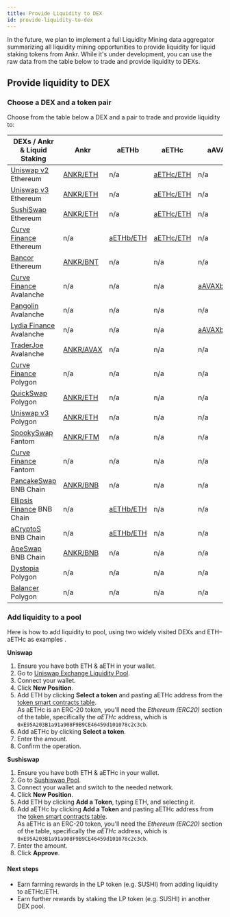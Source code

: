 ```yaml
---
title: Provide Liquidity to DEX
id: provide-liquidity-to-dex
---
```


In the future, we plan to implement a full Liquidity Mining data aggregator summarizing all liquidity mining opportunities to provide liquidity for liquid staking tokens from Ankr.
While it's under development, you can use the raw data from the table below to trade and provide liquidity to DEXs.


## Provide liquidity to DEX

### Choose a DEX and a token pair


Choose from the table below a DEX and a pair to trade and provide liquidity to:

| DEXs / Ankr & Liquid Staking                                 | Ankr                                                                                                                                                             | aETHb                                                                                         | aETHc                                                                                        | aAVAXb                                                                                             | aAVAXc                                                                                            | aMATICb                                                                                                      | aMATICc                                                                                                                                                         | aFTMb                                                                                                                                            | aBNBb                                                                                                          | aBNBc                                                                                                         |
|--------------------------------------------------------------|------------------------------------------------------------------------------------------------------------------------------------------------------------------|-----------------------------------------------------------------------------------------------|----------------------------------------------------------------------------------------------|----------------------------------------------------------------------------------------------------|---------------------------------------------------------------------------------------------------|--------------------------------------------------------------------------------------------------------------|-----------------------------------------------------------------------------------------------------------------------------------------------------------------|--------------------------------------------------------------------------------------------------------------------------------------------------|----------------------------------------------------------------------------------------------------------------|---------------------------------------------------------------------------------------------------------------| 
| [Uniswap v2](https://app.uniswap.org/#/swap?use=V2) Ethereum | [ANKR/ETH](https://v2.info.uniswap.org/pair/0x5201883feeb05822ce25c9af8ab41fc78ca73fa9)                                                                          | n/a                                                                                           | [aETHc/ETH](https://v2.info.uniswap.org/pair/0x6147805e1011417b93e5d693424a62a70d09d0e5)     | n/a                                                                                                | n/a                                                                                               | n/a                                                                                                          | n/a                                                                                                                                                             | n/a                                                                                                                                              | n/a                                                                                                            | n/a                                                                                                           |
| [Uniswap v3](https://uniswap.org/) Ethereum                  | [ANKR/ETH](https://info.uniswap.org/#/pools/0x13dc0a39dc00f394e030b97b0b569dedbe634c0d)                                                                          | n/a                                                                                           | [aETHc/ETH](https://info.uniswap.org/#/tokens/0xe95a203b1a91a908f9b9ce46459d101078c2c3cb)    | n/a                                                                                                | n/a                                                                                               | n/a                                                                                                          | [aMATICc/MATIC](https://info.uniswap.org/#/pools/0xc253a4663c292c1b2dbccd0caf555a380b54fd87)                                                                    | n/a                                                                                                                                              | n/a                                                                                                            | n/a                                                                                                           |
| [SushiSwap](https://sushi.com/) Ethereum                     | [ANKR/ETH](https://analytics.sushi.com/pairs/0x1241f4a348162d99379a23e73926cf0bfcbf131e)                                                                         | n/a                                                                                           | [aETHc/ETH](https://analytics.sushi.com/pairs/0xfa5bc40c3bd5afa8bc2fe6b84562fee16fb2df5f)    | n/a                                                                                                | n/a                                                                                               | n/a                                                                                                          | [aMATICc/MATIC](https://app.sushi.com/analytics/pools/0xE0c06BF8fE8cBC08721868DAd6446609Ce338FfE?chainId=1&id=0xE0c06BF8fE8cBC08721868DAd6446609Ce338FfE)       | n/a                                                                                                                                              | n/a                                                                                                            | n/a                                                                                                           |
| [Curve Finance](https://curve.fi/) Ethereum                  | n/a                                                                                                                                                              | [aETHb/ETH](https://curve.fi/factory/56/)                                                     | [aETHc/ETH](https://curve.fi/ankreth/)                                                       | n/a                                                                                                | n/a                                                                                               | [aMATICb/MATIC](https://curve.fi/factory/58)                                                                 | n/a                                                                                                                                                             | n/a                                                                                                                                              | n/a                                                                                                            | n/a                                                                                                           |
| [Bancor](https://bancor.network/) Ethereum                   | [ANKR/BNT](https://www.ankr.com/docs/staking/defi/provide-liquidity-to-dex)                                                                                      | n/a                                                                                           | n/a                                                                                          | n/a                                                                                                | n/a                                                                                               | n/a                                                                                                          | n/a                                                                                                                                                             | n/a                                                                                                                                              | n/a                                                                                                            | n/a                                                                                                           |
| [Curve Finance](https://avax.curve.fi/) Avalanche            | n/a                                                                                                                                                              | n/a                                                                                           | n/a                                                                                          | [aAVAXb/AVAX](https://avax.curve.fi/factory/44/)                                                   | n/a                                                                                               | n/a                                                                                                          | n/a                                                                                                                                                             | n/a                                                                                                                                              | n/a                                                                                                            | n/a                                                                                                           |
| [Pangolin](https://pangolin.exchange/) Avalanche             | n/a                                                                                                                                                              | n/a                                                                                           | n/a                                                                                          | n/a                                                                                                | [aAVAXc/AVAX](https://info.pangolin.exchange/#/pair/0x5f89d2c80Ec0b51E05529b4b5229732f32f549a7)   | n/a                                                                                                          | n/a                                                                                                                                                             | n/a                                                                                                                                              | n/a                                                                                                            | n/a                                                                                                           |
| [Lydia Finance](https://www.lydia.finance/) Avalanche        | n/a                                                                                                                                                              | n/a                                                                                           | n/a                                                                                          | [aAVAXb/AVAX](https://info.lydia.finance/#/pair/0xba4486e7a6f74be11fb7159d205f876168c906aa)        | n/a                                                                                               | n/a                                                                                                          | n/a                                                                                                                                                             | n/a                                                                                                                                              | n/a                                                                                                            | n/a                                                                                                           |
| [TraderJoe](https://traderjoexyz.com/) Avalanche             | [ANKR/AVAX](https://analytics.traderjoexyz.com/pairs/0x754a67d24fa2cc9caa9596566dd72f44c32a7afc)                                                                 | n/a                                                                                           | n/a                                                                                          | n/a                                                                                                | [aAVAXc/AVAX](https://analytics.traderjoexyz.com/pairs/0x2909273f8EC8FA6Fb976a2D76f4357E607b8aC66)| n/a                                                                                                          | n/a                                                                                                                                                             | n/a                                                                                                                                              | n/a                                                                                                            | n/a                                                                                                           |
| [Curve Finance](https://polygon.curve.fi/) Polygon           | n/a                                                                                                                                                              | n/a                                                                                           | n/a                                                                                          | n/a                                                                                                | n/a                                                                                               | [aMATICb/wMATIC](https://polygon.curve.fi/factory/188)                                                       | n/a                                                                                                                                                             | n/a                                                                                                                                              | n/a                                                                                                            | n/a                                                                                                           |
| [QuickSwap](https://quickswap.exchange/) Polygon             | [ANKR/ETH](https://info.quickswap.exchange/#/pair/0x54db9acc40fd2ce8048fc36330502eedcecb71ba)                                                                    | n/a                                                                                           | n/a                                                                                          | n/a                                                                                                | n/a                                                                                               | n/a                                                                                                          | [aMATICc/MATIC](https://info.quickswap.exchange/#/pair/0xE7D85cF800119BD280A2e555D3DE7F954452a831)                                                              | n/a                                                                                                                                              | n/a                                                                                                            | n/a                                                                                                           |
| [Uniswap v3](https://app.uniswap.org/) Polygon               | [ANKR/ETH](https://info.uniswap.org/#/polygon/pools/0x9f883730174e6feb52365a4bada1854346216140)                                                                  | n/a                                                                                           | n/a                                                                                          | n/a                                                                                                | n/a                                                                                               | n/a                                                                                                          | [aMATICc/MATIC](https://info.uniswap.org/#/polygon/pools/0xcc8d95cde2840fceda80b46ba873b5d1d6b122dc)                                                            | n/a                                                                                                                                              | n/a                                                                                                            | n/a                                                                                                           |
| [SpookySwap](https://spookyswap.finance/) Fantom             | [ANKR/FTM](https://info.spooky.fi/pair/0x313439265b03edb74265a2924a8abbdbef8726f4)                                                                               | n/a                                                                                           | n/a                                                                                          | n/a                                                                                                | n/a                                                                                               | n/a                                                                                                          | n/a                                                                                                                                                             | n/a                                                                                                                                              | n/a                                                                                                            | n/a                                                                                                           |
| [Curve Finance](https://ftm.curve.fi/) Fantom                | n/a                                                                                                                                                              | n/a                                                                                           | n/a                                                                                          | n/a                                                                                                | n/a                                                                                               | n/a                                                                                                          | n/a                                                                                                                                                             | [aFTMb/FTM](https://ftm.curve.fi/factory/76)                                                                                                     | n/a                                                                                                            | n/a                                                                                                           |
| [PancakeSwap](https://pancakeswap.finance/) BNB Chain        | [ANKR/BNB](https://pancakeswap.info/pool/0x3147f98b8f9c53acdf8f16332ead12b592a1a4ae)                                                                             | n/a                                                                                           | n/a                                                                                          | n/a                                                                                                | n/a                                                                                               | n/a                                                                                                          | [aMATICc/MATIC](https://pancakeswap.finance/info/pool/0x0D089176261375d8B535e579301608C024eBF134)                                                               | n/a                                                                                                                                              | n/a                                                                                                            | [aBNBc/BNB](https://pancakeswap.finance/info/pool/0x272c2cf847a49215a3a1d4bff8760e503a06f880)                 |
| [Ellipsis Finance](https://ellipsis.finance/) BNB Chain      | n/a                                                                                                                                                              | [aETHb/ETH](https://ellipsis.finance/pool/15)                                                 | n/a                                                                                          | n/a                                                                                                | n/a                                                                                               | [aMATICb/MATIC](https://ellipsis.finance/pool/16)                                                            | n/a                                                                                                                                                             | n/a                                                                                                                                              | [aBNBb/BNB](https://ellipsis.finance/pool/6)                                                                   | n/a                                                                                                           |
| [aCryptoS](https://app2.acryptos.com/) BNB Chain             | n/a                                                                                                                                                              | [aETHb/ETH](https://app.acryptos.com/stableswap/deposit/aethb/)                               | n/a                                                                                          | n/a                                                                                                | n/a                                                                                               | [aMATICb/MATIC](https://app.acryptos.com/stableswap/deposit/amaticb/)                                        | n/a                                                                                                                                                             | n/a                                                                                                                                              | [aBNBb/BNB](https://app2.acryptos.com/stableswap/abnbb/)                                                       | n/a                                                                                                           |
| [ApeSwap](https://apeswap.finance/) BNB Chain                | [ANKR/BNB](https://info.apeswap.finance/token/0xf307910a4c7bbc79691fd374889b36d8531b08e3)                                                                        | n/a                                                                                           | n/a                                                                                          | n/a                                                                                                | n/a                                                                                               | n/a                                                                                                          | [aMATICc/MATIC](https://info.apeswap.finance/pair/0x40b6958B3d22F7a6E2Dec97B63dC4EAe98d16e85)                                                                   | n/a                                                                                                                                              | n/a                                                                                                            | [aBNBc/BNB](https://info.apeswap.finance/pair/0x1C3BFdA8d788689ab2Fb935a9499c67e098A9E84)                     |
| [Dystopia](https://www.dystopia.exchange/) Polygon           | n/a                                                                                                                                                              | n/a                                                                                           | n/a                                                                                          | n/a                                                                                                | n/a                                                                                               | n/a                                                                                                          | [aMATICc/MATIC](https://www.dystopia.exchange/liquidity/0x29281A2B8f8Cdc453066282017C48516eC2A9d22)                                                             | n/a                                                                                                                                              | n/a                                                                                                            | n/a                                                                                                           |
| [Balancer](https://polygon.balancer.fi) Polygon              | n/a                                                                                                                                                              | n/a                                                                                           | n/a                                                                                          | n/a                                                                                                | n/a                                                                                               | n/a                                                                                                          | [aMATICc/MATIC](https://polygon.balancer.fi/#/pool/0xb04e1b6d0dc0f1de1b7598350ea09bd1856c464600020000000000000000051a)                                          | n/a                                                                                                                                              | n/a                                                                                                            | n/a                                                                                                           |

### Add liquidity to a pool

Here is how to add liquidity to pool, using two widely visited DEXs and ETH–aETHc as examples . 

**Uniswap**

1. Ensure you have both ETH & aETH in your wallet.
2. Go to [Uniswap Exchange Liquidity Pool](https://uniswap.exchange/pool).
3. Connect your wallet.
4. Click **New Position**.
5. Add ETH by clicking **Select a token** and pasting aETHc address from the [token smart contracts table](https://www.ankr.com/docs/staking/extra/ls-smart-contract-addresses-mn/).<br /> 
   As aETHc is an ERC-20 token, you'll need the *Ethereum (ERC20)* section of the table, specifically the *aETHc* address, which is `0xE95A203B1a91a908F9B9CE46459d101078c2c3cb`.
6. Add aETHc by clicking **Select a token**.
7. Enter the amount. 
8. Confirm the operation.

**Sushiswap**

1. Ensure you have both ETH & aETHc in your wallet.
2. Go to [Sushiswap Pool](https://app.sushi.com/pool).
3. Connect your wallet and switch to the needed network.
4. Click **New Position**.
5. Add ETH by clicking **Add a Token**, typing ETH, and selecting it.
6. Add aETHc by clicking **Add a Token** and pasting aETHc address from the [token smart contracts table](https://www.ankr.com/docs/staking/extra/ls-smart-contract-addresses-mn/).<br /> 
   As aETHc is an ERC-20 token, you'll need the *Ethereum (ERC20)* section of the table, specifically the *aETHc* address, which is `0xE95A203B1a91a908F9B9CE46459d101078c2c3cb`.
7. Enter the amount.
8. Click **Approve**.

#### Next steps

* Earn farming rewards in the LP token (e.g. SUSHI) from adding liquidity to aETHc/ETH.
* Earn further rewards by staking the LP token (e.g. SUSHI) in another DEX pool.